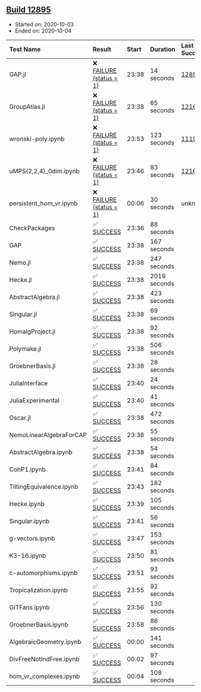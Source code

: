 ## [Build 12895](https://oscarci.mathematik.uni-kl.de/job/oscar/12895/)

* Started on: 2020-10-03
* Ended on: 2020-10-04

| Test Name    | Result | Start | Duration | Last Success | First Failure |
|:-------------|:-------|:------|:---------|:-------------|:--------------|
| GAP.jl | ❌ [FAILURE (status = 1)](https://oscarci.mathematik.uni-kl.de/job/oscar/12895/artifact/logs/build-12895/GAP.jl.log) | 23:38 | 14 seconds | [12894](https://oscarci.mathematik.uni-kl.de/job/oscar/12894/) | [12895](https://oscarci.mathematik.uni-kl.de/job/oscar/12895/) |
| GroupAtlas.jl | ❌ [FAILURE (status = 1)](https://oscarci.mathematik.uni-kl.de/job/oscar/12895/artifact/logs/build-12895/GroupAtlas.jl.log) | 23:38 | 65 seconds | [12167](https://oscarci.mathematik.uni-kl.de/job/oscar/12167/) | [12168](https://oscarci.mathematik.uni-kl.de/job/oscar/12168/) |
| wronski-poly.ipynb | ❌ [FAILURE (status = 1)](https://oscarci.mathematik.uni-kl.de/job/oscar/12895/artifact/logs/build-12895/wronski-poly.ipynb.log) | 23:53 | 123 seconds | [11192](https://oscarci.mathematik.uni-kl.de/job/oscar/11192/) | [11193](https://oscarci.mathematik.uni-kl.de/job/oscar/11193/) |
| uMPS(2,2,4)_0dim.ipynb | ❌ [FAILURE (status = 1)](https://oscarci.mathematik.uni-kl.de/job/oscar/12895/artifact/logs/build-12895/uMPS-2-2-4-_0dim.ipynb.log) | 23:46 | 83 seconds | [12167](https://oscarci.mathematik.uni-kl.de/job/oscar/12167/) | [12168](https://oscarci.mathematik.uni-kl.de/job/oscar/12168/) |
| persistent_hom_vr.ipynb | ❌ [FAILURE (status = 1)](https://oscarci.mathematik.uni-kl.de/job/oscar/12895/artifact/logs/build-12895/persistent_hom_vr.ipynb.log) | 00:06 | 30 seconds | unknown | unknown |
| CheckPackages | ✅ [SUCCESS](https://oscarci.mathematik.uni-kl.de/job/oscar/12895/artifact/logs/build-12895/CheckPackages.log) | 23:36 | 88 seconds |  |  |
| GAP | ✅ [SUCCESS](https://oscarci.mathematik.uni-kl.de/job/oscar/12895/artifact/logs/build-12895/GAP.log) | 23:38 | 167 seconds |  |  |
| Nemo.jl | ✅ [SUCCESS](https://oscarci.mathematik.uni-kl.de/job/oscar/12895/artifact/logs/build-12895/Nemo.jl.log) | 23:38 | 247 seconds |  |  |
| Hecke.jl | ✅ [SUCCESS](https://oscarci.mathematik.uni-kl.de/job/oscar/12895/artifact/logs/build-12895/Hecke.jl.log) | 23:38 | 2019 seconds |  |  |
| AbstractAlgebra.jl | ✅ [SUCCESS](https://oscarci.mathematik.uni-kl.de/job/oscar/12895/artifact/logs/build-12895/AbstractAlgebra.jl.log) | 23:38 | 423 seconds |  |  |
| Singular.jl | ✅ [SUCCESS](https://oscarci.mathematik.uni-kl.de/job/oscar/12895/artifact/logs/build-12895/Singular.jl.log) | 23:38 | 69 seconds |  |  |
| HomalgProject.jl | ✅ [SUCCESS](https://oscarci.mathematik.uni-kl.de/job/oscar/12895/artifact/logs/build-12895/HomalgProject.jl.log) | 23:38 | 92 seconds |  |  |
| Polymake.jl | ✅ [SUCCESS](https://oscarci.mathematik.uni-kl.de/job/oscar/12895/artifact/logs/build-12895/Polymake.jl.log) | 23:38 | 506 seconds |  |  |
| GroebnerBasis.jl | ✅ [SUCCESS](https://oscarci.mathematik.uni-kl.de/job/oscar/12895/artifact/logs/build-12895/GroebnerBasis.jl.log) | 23:38 | 28 seconds |  |  |
| JuliaInterface | ✅ [SUCCESS](https://oscarci.mathematik.uni-kl.de/job/oscar/12895/artifact/logs/build-12895/JuliaInterface.log) | 23:40 | 24 seconds |  |  |
| JuliaExperimental | ✅ [SUCCESS](https://oscarci.mathematik.uni-kl.de/job/oscar/12895/artifact/logs/build-12895/JuliaExperimental.log) | 23:40 | 41 seconds |  |  |
| Oscar.jl | ✅ [SUCCESS](https://oscarci.mathematik.uni-kl.de/job/oscar/12895/artifact/logs/build-12895/Oscar.jl.log) | 23:38 | 472 seconds |  |  |
| NemoLinearAlgebraForCAP | ✅ [SUCCESS](https://oscarci.mathematik.uni-kl.de/job/oscar/12895/artifact/logs/build-12895/NemoLinearAlgebraForCAP.log) | 23:38 | 55 seconds |  |  |
| AbstractAlgebra.ipynb | ✅ [SUCCESS](https://oscarci.mathematik.uni-kl.de/job/oscar/12895/artifact/logs/build-12895/AbstractAlgebra.ipynb.log) | 23:38 | 54 seconds |  |  |
| CohP1.ipynb | ✅ [SUCCESS](https://oscarci.mathematik.uni-kl.de/job/oscar/12895/artifact/logs/build-12895/CohP1.ipynb.log) | 23:41 | 84 seconds |  |  |
| TiltingEquivalence.ipynb | ✅ [SUCCESS](https://oscarci.mathematik.uni-kl.de/job/oscar/12895/artifact/logs/build-12895/TiltingEquivalence.ipynb.log) | 23:43 | 182 seconds |  |  |
| Hecke.ipynb | ✅ [SUCCESS](https://oscarci.mathematik.uni-kl.de/job/oscar/12895/artifact/logs/build-12895/Hecke.ipynb.log) | 23:39 | 105 seconds |  |  |
| Singular.ipynb | ✅ [SUCCESS](https://oscarci.mathematik.uni-kl.de/job/oscar/12895/artifact/logs/build-12895/Singular.ipynb.log) | 23:41 | 56 seconds |  |  |
| g-vectors.ipynb | ✅ [SUCCESS](https://oscarci.mathematik.uni-kl.de/job/oscar/12895/artifact/logs/build-12895/g-vectors.ipynb.log) | 23:47 | 153 seconds |  |  |
| K3-16.ipynb | ✅ [SUCCESS](https://oscarci.mathematik.uni-kl.de/job/oscar/12895/artifact/logs/build-12895/K3-16.ipynb.log) | 23:50 | 81 seconds |  |  |
| c-automorphisms.ipynb | ✅ [SUCCESS](https://oscarci.mathematik.uni-kl.de/job/oscar/12895/artifact/logs/build-12895/c-automorphisms.ipynb.log) | 23:51 | 93 seconds |  |  |
| Tropicalization.ipynb | ✅ [SUCCESS](https://oscarci.mathematik.uni-kl.de/job/oscar/12895/artifact/logs/build-12895/Tropicalization.ipynb.log) | 23:55 | 92 seconds |  |  |
| GITFans.ipynb | ✅ [SUCCESS](https://oscarci.mathematik.uni-kl.de/job/oscar/12895/artifact/logs/build-12895/GITFans.ipynb.log) | 23:56 | 130 seconds |  |  |
| GroebnerBasis.ipynb | ✅ [SUCCESS](https://oscarci.mathematik.uni-kl.de/job/oscar/12895/artifact/logs/build-12895/GroebnerBasis.ipynb.log) | 23:58 | 86 seconds |  |  |
| AlgebraicGeometry.ipynb | ✅ [SUCCESS](https://oscarci.mathematik.uni-kl.de/job/oscar/12895/artifact/logs/build-12895/AlgebraicGeometry.ipynb.log) | 00:00 | 141 seconds |  |  |
| DivFreeNotIndFree.ipynb | ✅ [SUCCESS](https://oscarci.mathematik.uni-kl.de/job/oscar/12895/artifact/logs/build-12895/DivFreeNotIndFree.ipynb.log) | 00:02 | 97 seconds |  |  |
| hom_vr_complexes.ipynb | ✅ [SUCCESS](https://oscarci.mathematik.uni-kl.de/job/oscar/12895/artifact/logs/build-12895/hom_vr_complexes.ipynb.log) | 00:04 | 108 seconds |  |  |
